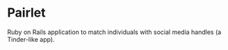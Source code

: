 # Pairlet

Ruby on Rails application to match individuals with social media handles (a Tinder-like app).